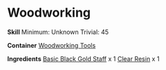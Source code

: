 <!-- TITLE: Polished Black Gold Staff -->
<!-- SUBTITLE:  -->
# Woodworking
**Skill**
Minimum: Unknown
Trivial: 45

**Container**
[Woodworking Tools](woodworking-tools)

**Ingredients**
[Basic Black Gold Staff](basic-black-gold-staff) x 1
[Clear Resin](clear-resin) x 1